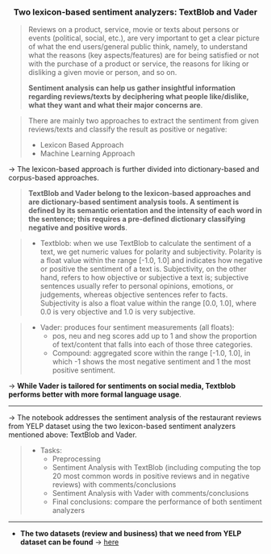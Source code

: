 <h3 align="center">Two lexicon-based sentiment analyzers: TextBlob and Vader</h3> 

> Reviews on a product, service, movie or texts about persons or events (political, social, etc.), are very important to get a clear picture of what the end users/general public think, namely, to understand what the reasons (key aspects/features) are for being satisfied or not with the purchase of a product or service, the reasons for liking or disliking a given movie or person, and so on. 
>
> **Sentiment analysis can help us gather insightful information regarding reviews/texts by deciphering what people like/dislike, what they want and what their major concerns are**.<br>

>There are mainly two approaches to extract the sentiment from given reviews/texts and classify the result as positive or negative: 
>- Lexicon Based Approach 
>- Machine Learning Approach  

&#8594; The lexicon-based approach is further divided into dictionary-based and corpus-based approaches.

> **TextBlob and Vader belong to the lexicon-based approaches and are dictionary-based sentiment analysis tools. A sentiment is defined by its semantic orientation and the intensity of each word in the sentence; this requires a pre-defined dictionary classifying negative and positive words**.

> - Textblob: when we use TextBlob to calculate the sentiment of a text, we get numeric values for polarity and subjectivity. 
Polarity is a float value within the range [-1.0, 1.0] and indicates how negative or positive the sentiment of a text is. 
Subjectivity, on the other hand, refers to how objective or subjective a text is; subjective sentences usually refer to personal opinions, emotions, or judgements, whereas objective sentences refer to facts. Subjectivity is also a float value within the range [0.0, 1.0], where 0.0 is very objective and 1.0 is very subjective.

> - Vader: produces four sentiment measurements (all floats):
>   - pos, neu and neg scores add up to 1 and show the proportion of text/content that falls into each of those three categories.
>   - Compound: aggregated score within the range [-1.0, 1.0], in which -1 shows the most negative sentiment and 1 the most positive sentiment.

&#8594; **While Vader is tailored for sentiments on social media, Textblob performs better with more formal language usage**.
- - - 
&#8594; The notebook addresses the sentiment analysis of the restaurant reviews from YELP dataset using the two lexicon-based sentiment analyzers mentioned above: TextBlob and Vader.
> - Tasks:
>     - Preprocessing
>     - Sentiment Analysis with TextBlob (including computing the top 20 most common words in positive reviews and in negative reviews) with comments/conclusions
>     - Sentiment Analysis with Vader with comments/conclusions
>     - Final conclusions: compare the performance of both sentiment analyzers

- - - 
- **The two datasets (review and business) that we need from YELP dataset can be found** → [here](https://www.yelp.com/dataset)
